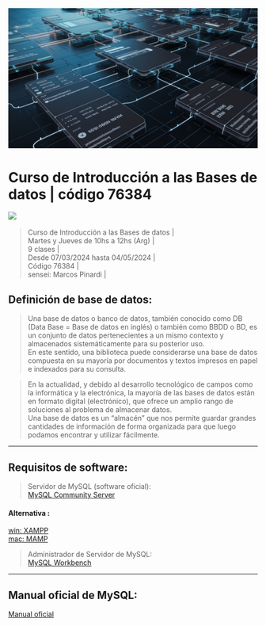 <img src="extras/header.webp">

# Curso de Introducción a las Bases de datos | código 76384

<img src="https://img.shields.io/badge/MySQL-4D9EB1?style=for-the-badge&logo=mysql&logoColor=white">

> Curso de Introducción a las Bases de datos |      
> Martes y Jueves de 10hs a 12hs (Arg) |      
> 9 clases |      
> Desde 07/03/2024 hasta 04/05/2024 |     
> Código 76384 |    
> sensei: Marcos Pinardi |  

## Definición de base de datos:

> Una base de datos o banco de datos, también conocido como DB (Data Base = Base de datos en inglés) o también como BBDD o BD, es un conjunto de datos pertenecientes a un mismo contexto y almacenados sistemáticamente para su posterior uso.  
> En este sentido, una biblioteca puede considerarse una base de datos compuesta en su mayoría por documentos y textos impresos en papel e indexados para su consulta.  

> En la actualidad, y debido al desarrollo tecnológico de campos como la informática y la electrónica, la mayoría de las bases de datos están en formato digital (electrónico), que ofrece un amplio rango de soluciones al problema de almacenar datos.  
> Una base de datos es un “almacén” que nos permite guardar grandes cantidades de información de forma organizada para que luego podamos encontrar y utilizar fácilmente.  

----
## Requisitos de software:

> Servidor de MySQL (software oficial):  
[MySQL Community Server](https://downloads.mysql.com/archives/community/)

#### Alternativa :  
[win: XAMPP](https://www.apachefriends.org/)  
[mac: MAMP](https://www.mamp.info/en/mac/)

> Administrador de Servidor de MySQL:   
[MySQL Workbench](https://downloads.mysql.com/archives/workbench/)

----
## Manual oficial de MySQL:  
[Manual oficial](https://dev.mysql.com/doc/refman/8.0/en/sql-statements.html)
